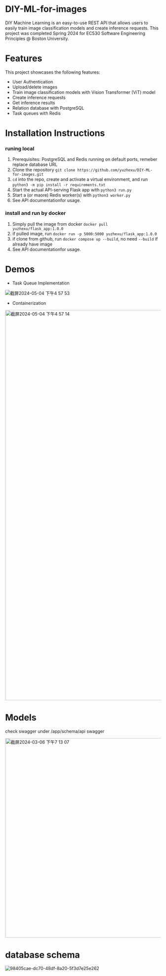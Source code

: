 # DIY-ML-for-images
DIY Machine Learning is an easy-to-use REST API that allows users to easily train image classification models and create inference requests. This project was completed Spring 2024 for EC530 Software Engineering Principles @ Boston University.

# Features
This project showcases the following features:

  - User Authentication 
  - Upload/delete images
  - Train image classification models with Vision Transformer (ViT) model
  - Create inference requests
  - Get inference results
  - Relation database with PostgreSQL
  - Task queues with Redis

# Installation Instructions
### runing local
1. Prerequisites: PostgreSQL and Redis running on default ports, remeber replace database URL
2. Clone the repository `git clone https://github.com/yuzhexu/DIY-ML-for-images.git`
3. `cd` into the repo, create and activate a virtual environment, and run `python3 -m pip install -r requirements.txt`
4. Start the actual API-serving Flask app with `python3 run.py`
5. Start a (or maore) Redis worker(s) with `python3 worker.py`
6. See <a herf =https://app.swaggerhub.com/apis/YuzheXu/DIY_ML_api/1.0> API documentation</a>for usage.
### install and run by docker
1. Simply pull the image from docker `docker pull yuzhexu/flask_app:1.0.0`
2. if pulled image, run `docker run -p 5000:5000 yuzhexu/flask_app:1.0.0`
3. if clone from github, run `docker compose up --build`, no need `--build` if already have image
4. See <a herf =https://app.swaggerhub.com/apis/YuzheXu/DIY_ML_api/1.0> API documentation</a>for usage.
# Demos
- Task Queue Implementation

![截屏2024-05-04 下午4 57 53](https://github.com/yuzhexu/DIY-ML-for-images/assets/112592362/581432ca-a2e7-4227-b7b8-4f3089252405)

- Containerization
  
<img width="1264" alt="截屏2024-05-04 下午4 57 14" src="https://github.com/yuzhexu/DIY-ML-for-images/assets/112592362/e0ae1d8e-1f16-4e65-a6e1-6c8bcc75e5c2">

# Models
check swagger under /app/schema/api swagger

<img width="646" alt="截屏2024-03-06 下午7 13 07" src="https://github.com/yuzhexu/DIY-ML-for-images/assets/112592362/e7b77182-2220-451a-b327-9dff063a598d">

# database schema
![98405cae-dc70-48df-8a20-5f3d7e25e262](https://github.com/yuzhexu/DIY-ML-for-images/assets/112592362/74d3d200-6657-401f-879e-2ba1f9e49f9f)
